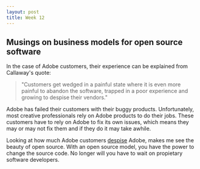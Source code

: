 ```yaml
---
layout: post
title: Week 12
---
```


Musings on business models for open source software
---

In the case of Adobe customers, their experience can be explained from Callaway's quote:

>"Customers get wedged in a painful state where it is even more painful to abandon the software, trapped in a poor experience and growing to despise their vendors."

Adobe has failed their customers with their buggy products. Unfortunately, most creative professionals rely on Adobe products to do their jobs. These customers have to rely on Adobe to fix its own issues, which means they may or may not fix them and if they do it may take awhile.

Looking at how much Adobe customers [despise](https://community.adobe.com/t5/get-started/adobe-your-products-suck/td-p/8138834?page=1) Adobe, makes me see the beauty of open source. With an open source model, you have the power to change the source code. No longer will you have to wait on propietary software developers.
